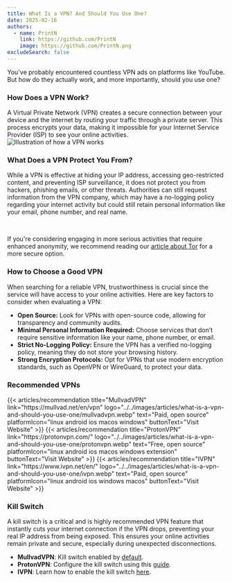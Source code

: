 ```yaml
---
title: What Is a VPN? And Should You Use One?
date: 2025-02-16
authors:
  - name: PrintN
    link: https://github.com/PrintN
    image: https://github.com/PrintN.png
excludeSearch: false
---
```

You've probably encountered countless VPN ads on platforms like YouTube. But how do they actually work, and more importantly, should you use one?

### How Does a VPN Work?
A Virtual Private Network (VPN) creates a secure connection between your device and the internet by routing your traffic through a private server. This process encrypts your data, making it impossible for your Internet Service Provider (ISP) to see your online activities.
![Illustration of how a VPN works](../../images/articles/what-is-a-vpn-and-should-you-use-one/how-does-a-vpn-work.webp)

### What Does a VPN Protect You From?
While a VPN is effective at hiding your IP address, accessing geo-restricted content, and preventing ISP surveillance, it does not protect you from hackers, phishing emails, or other threats. Authorities can still request information from the VPN company, which may have a no-logging policy regarding your internet activity but could still retain personal information like your email, phone number, and real name.

<br>

If you're considering engaging in more serious activities that require enhanced anonymity, we recommend reading our [article about Tor](/articles/navigating-the-web-anonymously-a-guide-to-tor-basics) for a more secure option.

### How to Choose a Good VPN
When searching for a reliable VPN, trustworthiness is crucial since the service will have access to your online activities. Here are key factors to consider when evaluating a VPN:
- **Open Source:** Look for VPNs with open-source code, allowing for transparency and community audits.
- **Minimal Personal Information Required:** Choose services that don’t require sensitive information like your name, phone number, or email.
- **Strict No-Logging Policy:** Ensure the VPN has a verified no-logging policy, meaning they do not store your browsing history.
- **Strong Encryption Protocols:** Opt for VPNs that use modern encryption standards, such as OpenVPN or WireGuard, to protect your data.

### Recommended VPNs
<div class="recommendations">
  <div class="grid">
    {{< articles/recommendation title="MullvadVPN" link="https://mullvad.net/en/vpn" logo="../../images/articles/what-is-a-vpn-and-should-you-use-one/mullvadvpn.webp" text="Paid, open source" platformIcon="linux android ios macos windows" buttonText="Visit Website" >}}
    {{< articles/recommendation title="ProtonVPN" link="https://protonvpn.com/" logo="../../images/articles/what-is-a-vpn-and-should-you-use-one/protonvpn.webp" text="Free, open source" platformIcon="linux android ios macos windows extension" buttonText="Visit Website" >}}
    {{< articles/recommendation title="IVPN" link="https://www.ivpn.net/en/" logo="../../images/articles/what-is-a-vpn-and-should-you-use-one/ivpn.webp" text="Paid, open source" platformIcon="linux android ios windows macos" buttonText="Visit Website" >}}
  </div>
</div>

### Kill Switch
A kill switch is a critical and is highly recommended VPN feature that instantly cuts your internet connection if the VPN drops, preventing your real IP address from being exposed. This ensures your online activities remain private and secure, especially during unexpected disconnections.

- **MullvadVPN**: Kill switch enabled by [default](https://mullvad.net/en/help/search?q=kill+switch#67).
- **ProtonVPN**: Configure the kill switch using this [guide](https://protonvpn.com/support/what-is-kill-switch).
- **IVPN**: Learn how to enable the kill switch [here](https://www.ivpn.net/knowledgebase/general/do-you-offer-a-kill-switch-or-vpn-firewall/).
